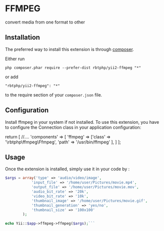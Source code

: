 FFMPEG
======
convert media from one format to other

Installation
------------

The preferred way to install this extension is through [composer](http://getcomposer.org/download/).

Either run

```
php composer.phar require --prefer-dist rbtphp/yii2-ffmpeg "*"
```

or add

```
"rbtphp/yii2-ffmpeg": "*"
```

to the require section of your `composer.json` file.

Configuration
---------------
Install ffmpeg in your system if not installed.
To use this extension, you have to configure the Connection class in your application configuration:

return [
    //....
    'components' => [
        'ffmpeg' => ['class' => '\rbtphp\ffmpeg\Ffmpeg',
					'path' => '/usr/bin/ffmpeg'
		],
    ]
];


Usage
-----

Once the extension is installed, simply use it in your code by  :

```php
$args = array('type' => 'audio/video/image', 
			'input_file' => '/home/user/Pictures/movie.mp4', 
			'output_file' => '/home/user/Pictures/movie.mov', 
			'audio_bit_rate' => '20k', 
			'video_bit_rate' => '10k', 
			'thumbnail_image' => '/home/user/Pictures/movie.gif',
			'thumbnail_generation' => 'yes/no',
			'thumbnail_size' => '100x100'
		);
			
echo Yii::$app->ffmpeg->ffmpeg($args);```

